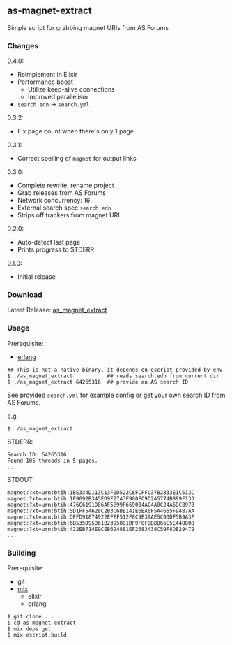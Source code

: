## as-magnet-extract

Simple script for grabbing magnet URIs from AS Forums

### Changes

0.4.0:
- Reimplement in Elixir
- Performance boost
  - Utilize keep-alive connections
  - Improved parallelism
- `search.edn` -> `search.yml`

0.3.2:
- Fix page count when there's only 1 page

0.3.1:
- Correct spelling of `magnet` for output links

0.3.0:
- Complete rewrite, rename project
- Grab releases from AS Forums
- Network concurrency: 16
- External search spec `search.edn`
- Strips off trackers from magnet URI

0.2.0:
- Auto-detect last page
- Prints progress to STDERR

0.1.0:
- Initial release

### Download

Latest Release: [as_magnet_extract][]

### Usage

Prerequisite:

- [erlang][]

```
## This is not a native binary, it depends on escript provided by env
$ ./as_magnet_extract           ## reads search.edn from current dir
$ ./as_magnet_extract 64265316  ## provide an AS search ID
```

See provided `search.yml` for example config or get your own search ID from AS Forums.

e.g.
```
$ ./as_magnet_extract
```

STDERR:
```
Search ID: 64265316
Found 105 threads in 5 pages.
...
```

STDOUT:
```
magnet:?xt=urn:btih:1BE334D113C13F0D522CEFCFFC37B2833E1C513C
magnet:?xt=urn:btih:1F9092B345ED9F27A3F900FC9D2A5774B899F133
magnet:?xt=urn:btih:476C6191D86AF5B99F669004AC4A0C24A6DC897B
magnet:?xt=urn:btih:5D1FF54628C2B3C6BB141E6EA6F5A4655F9487AA
magnet:?xt=urn:btih:DFFD91874922EFFF512F8C9E39AE5C03DF5B9A3F
magnet:?xt=urn:btih:6B535D95D61B2395801DF9F0FBD8B66E5E448808
magnet:?xt=urn:btih:422EB714E9CEB624881EF2683438C59F8DB29472
...
```

### Building

Prerequisite:

- git
- [mix][]
  - elixir
  - erlang

```
$ git clone ...
$ cd as-magnet-extract
$ mix deps.get
$ mix escript.build
```

[as_magnet_extract]: https://github.com/akiroz/as-magnet-extract/releases/download/0.4.0/as_magnet_extract
[erlang]: http://www.erlang.org/ 
[mix]: https://elixir-lang.org/getting-started/mix-otp/introduction-to-mix.html

